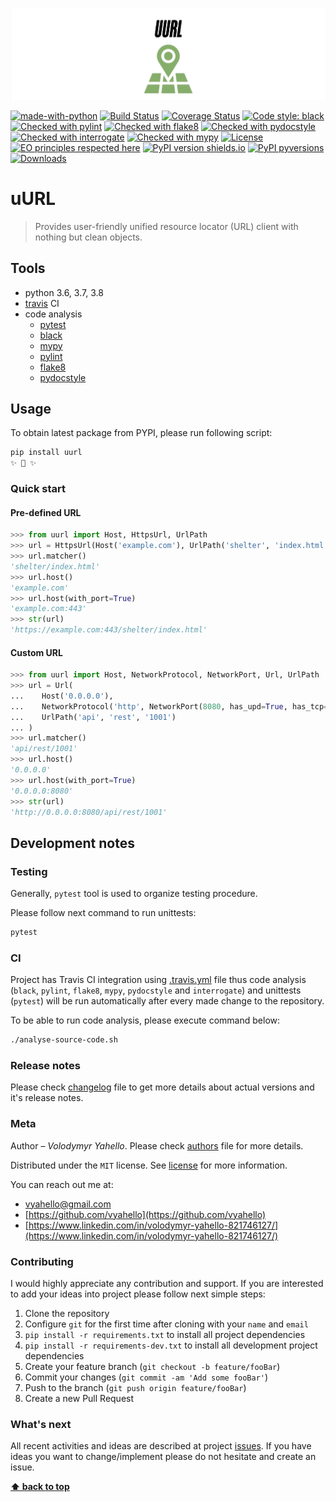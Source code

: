 ![Screenshot](logo.png)

[![made-with-python](https://img.shields.io/badge/Made%20with-Python-1f425f.svg)](https://www.python.org/)
[![Build Status](https://travis-ci.org/upymake/uurl.svg?branch=master)](https://travis-ci.org/upymake/uurl)
[![Coverage Status](https://coveralls.io/repos/github/upymake/uurl/badge.svg?branch=master)](https://coveralls.io/github/upymake/uurl?branch=master)
[![Code style: black](https://img.shields.io/badge/code%20style-black-000000.svg)](https://github.com/psf/black)
[![Checked with pylint](https://img.shields.io/badge/pylint-checked-blue)](https://www.pylint.org)
[![Checked with flake8](https://img.shields.io/badge/flake8-checked-blue)](http://flake8.pycqa.org/)
[![Checked with pydocstyle](https://img.shields.io/badge/pydocstyle-checked-yellowgreen)](http://www.pydocstyle.org/)
[![Checked with interrogate](https://img.shields.io/badge/interrogate-checked-yellowgreen)](https://interrogate.readthedocs.io/en/latest/)
[![Checked with mypy](http://www.mypy-lang.org/static/mypy_badge.svg)](http://mypy-lang.org/)
[![License](https://img.shields.io/badge/license-MIT-green.svg)](LICENSE.md)
[![EO principles respected here](https://www.elegantobjects.org/badge.svg)](https://www.elegantobjects.org)
[![PyPI version shields.io](https://img.shields.io/pypi/v/uurl.svg)](https://pypi.python.org/pypi/uurl/)
[![PyPI pyversions](https://img.shields.io/pypi/pyversions/uurl.svg)](https://pypi.python.org/pypi/uurl/)
[![Downloads](https://pepy.tech/badge/uurl)](https://pepy.tech/project/uurl)

# uURL

> Provides user-friendly unified resource locator (URL) client with nothing but clean objects.

## Tools

- python 3.6, 3.7, 3.8
- [travis](https://travis-ci.org/) CI
- code analysis
  - [pytest](https://pypi.org/project/pytest/)
  - [black](https://black.readthedocs.io/en/stable/)
  - [mypy](http://mypy.readthedocs.io/en/latest)
  - [pylint](https://www.pylint.org/)
  - [flake8](http://flake8.pycqa.org/en/latest/)
  - [pydocstyle](https://github.com/PyCQA/pydocstyle)

## Usage
To obtain latest package from PYPI, please run following script:
```bash
pip install uurl
✨ 🍰 ✨
```

### Quick start

#### Pre-defined URL
```python
>>> from uurl import Host, HttpsUrl, UrlPath
>>> url = HttpsUrl(Host('example.com'), UrlPath('shelter', 'index.html'))
>>> url.matcher()
'shelter/index.html'
>>> url.host()
'example.com'
>>> url.host(with_port=True)
'example.com:443'
>>> str(url)
'https://example.com:443/shelter/index.html'
```

#### Custom URL
```python
>>> from uurl import Host, NetworkProtocol, NetworkPort, Url, UrlPath
>>> url = Url(
...    Host('0.0.0.0'),
...    NetworkProtocol('http', NetworkPort(8080, has_upd=True, has_tcp=True)),
...    UrlPath('api', 'rest', '1001')
... )
>>> url.matcher()
'api/rest/1001'
>>> url.host()
'0.0.0.0'
>>> url.host(with_port=True)
'0.0.0.0:8080'
>>> str(url)
'http://0.0.0.0:8080/api/rest/1001'
```

## Development notes

### Testing

Generally, `pytest` tool is used to organize testing procedure.

Please follow next command to run unittests:
```bash
pytest
```

### CI

Project has Travis CI integration using [.travis.yml](.travis.yml) file thus code analysis (`black`, `pylint`, `flake8`, `mypy`, `pydocstyle` and `interrogate`) and unittests (`pytest`) will be run automatically after every made change to the repository.

To be able to run code analysis, please execute command below:
```bash
./analyse-source-code.sh
```
### Release notes

Please check [changelog](CHANGELOG.md) file to get more details about actual versions and it's release notes.

### Meta

Author – _Volodymyr Yahello_. Please check [authors](AUTHORS.md) file for more details.

Distributed under the `MIT` license. See [license](LICENSE.md) for more information.

You can reach out me at:
* [vyahello@gmail.com](vyahello@gmail.com)
* [https://github.com/vyahello](https://github.com/vyahello)
* [https://www.linkedin.com/in/volodymyr-yahello-821746127/](https://www.linkedin.com/in/volodymyr-yahello-821746127/)

### Contributing
I would highly appreciate any contribution and support. If you are interested to add your ideas into project please follow next simple steps:

1. Clone the repository
2. Configure `git` for the first time after cloning with your `name` and `email`
3. `pip install -r requirements.txt` to install all project dependencies
4. `pip install -r requirements-dev.txt` to install all development project dependencies
5. Create your feature branch (`git checkout -b feature/fooBar`)
6. Commit your changes (`git commit -am 'Add some fooBar'`)
7. Push to the branch (`git push origin feature/fooBar`)
8. Create a new Pull Request

### What's next

All recent activities and ideas are described at project [issues](https://github.com/upymake/uurl/issues). 
If you have ideas you want to change/implement please do not hesitate and create an issue.

**[⬆ back to top](#uurl)**